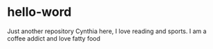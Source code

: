 # hello-word
Just another repository
Cynthia here, I love reading and sports.
I am a coffee addict and love fatty food
